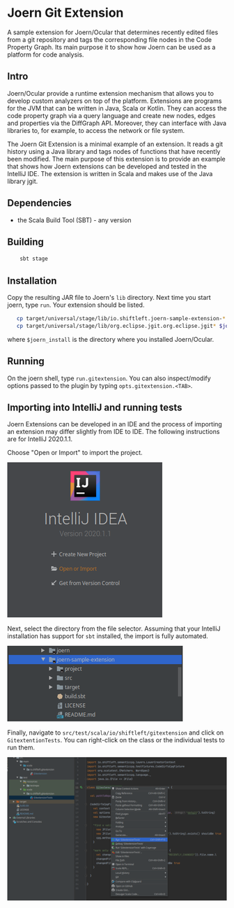 Joern Git Extension
===================

A sample extension for Joern/Ocular that determines recently edited
files from a git repository and tags the corresponding file nodes in
the Code Property Graph. Its main purpose it to show how Joern can be
used as a platform for code analysis.

Intro
-----

Joern/Ocular provide a runtime extension mechanism that allows you to
develop custom analyzers on top of the platform. Extensions are
programs for the JVM that can be written in Java, Scala or
Kotlin. They can access the code property graph via a query language
and create new nodes, edges and properties via the
DiffGraph API. Moreover, they can interface with Java libraries to, for
example, to access the network or file system.

The Joern Git Extension is a minimal example of an extension. It reads
a git history using a Java library and tags nodes of functions that
have recently been modified. The main purpose of this extension is to
provide an example that shows how Joern extensions can be developed
and tested in the IntelliJ IDE. The extension is written in Scala and
makes use of the Java library jgit.

Dependencies
------------
- the Scala Build Tool (SBT) - any version

Building
--------

```bash
	sbt stage
```

Installation
------------
Copy the resulting JAR file to Joern's `lib` directory. Next time you
start joern, type `run`. Your extension should be listed.


```bash
   cp target/universal/stage/lib/io.shiftleft.joern-sample-extension-*.jar $joern_install/lib/
   cp target/universal/stage/lib/org.eclipse.jgit.org.eclipse.jgit* $joern_install/lib/
```

where `$joern_install` is the directory where you installed Joern/Ocular.

Running
-------

On the joern shell, type `run.gitextension`. You can also
inspect/modify options passed to the plugin by typing
`opts.gitextension.<TAB>`.


Importing into IntelliJ and running tests
-----------------------------------------

Joern Extensions can be developed in an IDE and the process of
importing an extension may differ slightly from IDE to IDE. The
following instructions are for IntelliJ 2020.1.1.

Choose "Open or Import" to import the project.

![IntelliJ start screen](img/startscreen.png)


Next, select the directory from the file selector. Assuming that your
IntelliJ installation has support for `sbt` installed, the import is
fully automated.

![Just select the project](img/select.png)


Finally, navigate to `src/test/scala/io/shiftleft/gitextension` and
click on `GitextentionTests`. You can right-click on the class or the
individual tests to run them.

![Right click](img/runtests.png)

